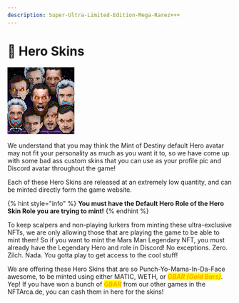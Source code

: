 ```yaml
---
description: Super-Ultra-Limited-Edition-Mega-Rarez+++
---
```


# 🤑 Hero Skins

![](../../.gitbook/assets/skins.png)

We understand that you may think the Mint of Destiny default Hero avatar may not fit your personality as much as you want it to, so we have come up with some bad ass custom skins that you can use as your profile pic and Discord avatar throughout the game!

Each of these Hero Skins are released at an extremely low quantity, and can be minted directly form the game website.

{% hint style="info" %}
**You must have the Default Hero Role of the Hero Skin Role you are trying to mint!**
{% endhint %}

To keep scalpers and non-playing lurkers from minting these ultra-exclusive NFTs, we are only allowing those that are playing the game to be able to mint them! So if you want to mint the Mars Man Legendary NFT, you must already have the Legendary Hero and role in Discord! No exceptions. Zero. Zilch. Nada. You gotta play to get access to the cool stuff!

We are offering these Hero Skins that are so Punch-Yo-Mama-In-Da-Face awesome, to be minted using either MATIC, WETH, or _<mark style="color:orange;">**GBAR (Gold Bars)**</mark>_. Yep! If you have won a bunch of _<mark style="color:orange;">**GBAR**</mark>_ from our other games in the NFTArca.de, you can cash them in here for the skins!
